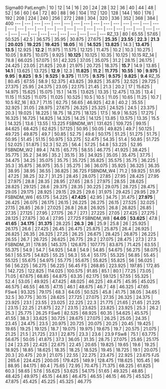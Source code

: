 Sigma80
PatLength | 10 | 12 | 14 | 16 | 20 | 24 | 28 | 32 | 36 | 40 | 44 | 48 | 52 | 56 | 60 | 64 | 72 | 80 | 88 | 96 | 104 | 112 | 120 | 128 | 144 | 160 | 176 | 192 | 208 | 224 | 240 | 256 | 272 | 288 | 304 | 320 | 336 | 352 | 368 | 384 | 400
 --- | --- | --- | --- | --- | --- | --- | --- | --- | --- | --- | --- | --- | --- | --- | --- | --- | --- | --- | --- | --- | --- | --- | --- | --- | --- | --- | --- | --- | --- | --- | --- | --- | --- | --- | --- | --- | --- | --- | --- | --- 
RZ_13 | 80 | 65.55 | 57.65 | 50.525 | 42.5 | 36.575 | 35.95 | 30.875 | 27.675 |  **25.35**  |  **23.55**  |  **22.3**  |  **21.3**  |  **20.025**  |  **19.225**  |  **19.425**  |  **18.05**  | 16 |  **14.525**  |  **13.825**  | 14.3 |  **13.475**  |  **13.5**  | 12.925 |  **12.2**  | 11.975 | 11.575 | 12.125 | 11.475 | 10.2 | 10.3 | 10.275 | 10.05 | 9.875 | 10.075 | 9.925 |  **10.125**  | 10.125 | 10.35 | 10.125 | 10.15
RZ_14 | 78.8 | 66.025 | 57.075 | 51 | 42.325 | 37.05 | 35.075 | 31.2 | 28.15 | 26.175 | 24.425 | 23.05 | 21.825 | 20.8 | 21.975 | 20.725 | 18.375 |  **15.7**  | 14.9 | 13.85 |  **14.1**  | 13.625 | 13.725 |  **12.9**  | 12.3 |  **11.825**  |  **11.2**  |  **11.775**  |  **10.55**  |  **10**  |  **9.975**  |  **9.95**  |  **9.825**  |  **9.5**  |  **9.525**  |  **9.375**  | 11.175 |  **9.575**  |  **9.575**  |  **9.825**  |  **9.4** 
RZ_15 | 80.45 | 67.55 | 58.9 | 52.375 | 43.825 | 39.825 | 35.875 | 32.525 | 29.725 | 27.375 | 25.95 | 24.375 | 23.05 | 22.175 | 21.45 | 21.3 | 20.2 | 17 | 15.625 | 14.975 | 15.625 | 15.075 | 15.1 | 14.15 | 13.625 | 13.35 | 12.475 | 13.35 | 13.4 | 11.15 | 11.525 | 11.075 | 11.025 | 10.525 | 10.5 | 10.5 | 11.05 | 10.65 | 11.25 | 10.7 | 10.5
RZ_16 | 83.7 | 71.15 | 62.75 | 56.65 | 46.925 | 42.8 | 40.2 | 35.55 | 32.925 | 31.05 | 28.975 | 27.675 | 26.325 | 25.325 | 24.525 | 24.5 | 23.375 | 20.3 | 19.025 | 18.225 | 18.75 | 18.275 | 18.125 | 17.5 | 16.9 | 16.525 | 17.275 | 16.325 | 16.725 | 14.825 | 14.325 | 14.25 | 14.125 | 13.85 | 13.575 | 13.35 | 15.5 | 14.325 | 13.6 | 13.55 | 13.225
FSBNDM_W1 | 131.625 | 109.725 | 99.15 | 84.625 | 68.425 | 62.625 | 57.125 | 50.95 | 50.05 | 49.825 | 49.7 | 50.125 | 49.725 | 49.875 | 49.7 | 50.85 | 52.75 | 49.6 | 50.175 | 51.25 | 51.275 | 51.75 | 50.95 | 51.45 | 51.15 | 50.975 | 53.275 | 52.475 | 54.35 | 51.4 | 50.85 | 51.725 | 52.025 | 51.875 | 52.3 | 52.25 | 56.4 | 57.25 | 54.8 | 53.225 | 52.95
FSBNDM_W2 | 89.4 | 74.15 | 65.775 | 58.55 | 46.775 | 41.925 | 38.425 | 35.775 | 35.2 | 34.95 | 35.2 | 35.15 | 35 | 34.925 | 35.05 | 35.475 | 37.75 | 34.475 | 34.25 | 35.075 | 35.75 | 35.725 | 35.825 | 35.575 | 35.75 | 36.225 | 35.3 | 35.875 | 36.975 | 35.5 | 35.275 | 36 | 36.075 | 35.925 | 36.325 | 36.35 | 38.95 | 38.95 | 36.55 | 36.825 | 36.725
FSBNDM_W4 | 71.2 | 59.925 | 51.95 | 47.25 | 38.25 | 32.7 | 31.25 | 28.45 | 28.075 | 27.85 | 27.95 | 28.425 | 27.95 | 27.975 | 28.8 | 28.35 | 28.95 | 27.65 | 28.5 | 27.975 | 28.55 | 28.625 | 28.825 | 29.125 | 28.6 | 29.375 | 28.35 | 30.225 | 29.075 | 28.725 | 28.475 | 29.05 | 29.175 | 28.925 | 29.15 | 29.25 | 29.6 | 31.975 | 29.425 | 29.95 | 29.7
FSBNDM_W6 | 65.175 | 54.225 |  **47.425**  | 42.95 | 34.75 | 31.475 |  **27.975**  | 26.425 | 26.075 | 26.175 | 26.15 | 26.225 | 26.275 | 26.15 | 27.525 | 32.025 | 27.15 | 26.85 | 26.9 | 27.025 | 26.8 | 26.8 | 26.925 | 26.8 | 26.825 | 26.85 | 27.35 | 27.125 | 27.95 | 27.175 | 26.7 | 27.1 | 27.225 | 27.05 | 27.425 | 27.275 | 28.125 | 27.875 | 30.4 | 27.95 | 27.725
FSBNDM_W8 |  **64.05**  |  **53.625**  | 47.8 |  **41.65**  |  **34.175**  |  **31.375**  | 28.225 |  **26.3**  |  **26**  | 25.9 | 25.8 | 26 | 25.925 | 26.175 | 26.6 | 27.425 | 26.45 | 26.475 | 25.875 | 25.875 | 26.4 | 26.925 | 26.825 | 26.35 | 26.325 | 27.25 | 26.25 | 26.675 | 28.425 | 26.875 | 26.225 | 26.55 | 26.7 | 26.725 | 26.625 | 26.775 | 29.2 | 27.075 | 28.475 | 27.3 | 27.3
FSBNDM_31 | 178.95 | 145.375 | 126.875 | 107.775 | 83.875 | 71.425 | 63.55 | 55.375 | 54.9 | 54.7 | 54.925 | 54.8 | 54.9 | 54.85 | 54.675 | 56.275 | 58.075 | 56.1 | 55.575 | 54.825 | 55.25 | 56.3 | 55.4 | 55.175 | 55.325 | 56.85 | 55.45 | 55.125 | 55.675 | 54.975 | 55.775 | 55.675 | 55.825 | 55.825 | 56 | 56.025 | 56 | 56.225 | 56.275 | 56.225 | 56.45
FS | 268.85 | 223.925 | 197.85 | 172.85 | 142.725 | 122.825 | 114.025 | 100.575 | 91.85 | 85.1 | 80.1 | 77.25 | 73.05 | 71.05 | 67.675 | 68.85 | 64.875 | 63.35 | 62.175 | 59.125 | 57.55 | 55.325 | 52.4 | 53.05 | 49.925 | 47.425 | 48.025 | 46.225 | 49.475 | 45.95 | 45.025 | 46.575 | 46.55 | 46.15 | 47.15 | 46.1 | 48.675 | 46.7 | 48 | 46.325 | 47.65
FSw4 | 93.325 | 79.175 | 68.3 | 64.05 | 50.525 | 45.8 | 41.75 | 38.05 | 34.65 | 32.5 | 30.775 | 30.15 | 28.625 | 27.725 | 27.075 | 27.35 | 26.325 | 24.375 | 23.925 | 23.1 | 23.55 | 23.025 | 22.225 | 22.3 | 21.775 | 21.65 | 21.65 | 21.225 | 23.15 | 22.25 | 21.875 | 22.7 | 23.15 | 23.625 | 23.825 | 23.925 | 25.3 | 26.2 | 25.3 | 25.775 | 26.25
FSw6 | 82.525 | 68.925 | 60.35 | 54.625 | 45.575 | 41.55 | 38.3 | 33.625 | 30.725 | 28.675 | 27.075 | 26.25 | 25.05 | 24.35 | 23.45 | 24.475 | 23.5 | 20.975 | 20.725 | 20.075 | 20.25 | 20.45 | 19.425 | 19.65 | 19.25 | 19.125 | 18.7 | 19.075 | 19.975 | 19.675 | 19.7 | 20.575 | 21.075 | 21.25 | 21.5 | 21.725 | 23.1 | 22.875 | 23.3 | 23.6 | 23.9
FSw8 | 75.1 | 63.775 | 56.675 | 50.05 | 41.875 | 37.3 | 36.05 | 31.35 | 28.75 | 27.075 | 25.85 | 25.175 | 24 | 23.25 | 22.425 | 22.675 | 22.45 | 20.65 | 19.825 | 19.65 | 19.6 | 19.25 | 18.925 | 18.85 | 18.625 | 18.35 | 18.25 | 18.525 | 19.45 | 18.725 | 19.1 | 20.075 | 20.3 | 20.475 | 20.9 | 21.075 | 22.55 | 22.275 | 23.475 | 22.925 | 23.675
FJS | 265.6 | 224.425 | 200.05 | 179.425 | 149.9 | 128.475 | 118.625 | 105.45 | 96 | 88.95 | 84.175 | 80.4 | 75.65 | 72.95 | 70.475 | 71.375 | 68.225 | 61.825 | 60.3 | 58.65 | 57.6 | 55.625 | 53.625 | 54.175 | 51.65 | 49.325 | 48.85 | 48.425 | 49.975 | 45.15 | 44.85 | 46.475 | 46.55 | 46.15 | 46.75 | 45.525 | 47.875 | 45.425 | 45.225 | 45.325 | 46.775
